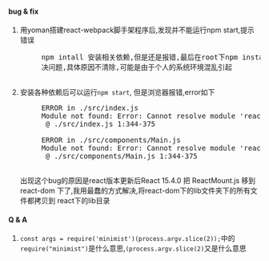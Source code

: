 #### bug & fix
1. 用yoman搭建react-webpack脚手架程序后,发现并不能运行npm start,提示错误
    <pre>
        npm intall 安装相关依赖,但是还是报错,最后在root下npm install才解
        决问题,具体原因不清除,可能是由于个人的系统环境混乱引起
    </pre>

2. 安装各种依赖后可以运行`npm start`, 但是浏览器报错,error如下
    <pre>
        ERROR in ./src/index.js
        Module not found: Error: Cannot resolve module 'react/lib/ReactMount' in /home/minfield/workspace/works/gallery/gallary-by-react/src
         @ ./src/index.js 1:344-375

        ERROR in ./src/components/Main.js
        Module not found: Error: Cannot resolve module 'react/lib/ReactMount' in /home/minfield/workspace/works/gallery/gallary-by-react/src/components
         @ ./src/components/Main.js 1:344-375
    </pre>

    出现这个bug的原因是react版本更新后React 15.4.0 把 ReactMount.js 移到 react-dom 下了,我用最蠢的方式解决,将react-dom下的lib文件夹下的所有文件都拷贝到
    react下的lib目录

#### Q & A
1. `const args = require('minimist')(process.argv.slice(2));`中的`require("minimist")`是什么意思,`(process.argv.slice(2)`又是什么意思